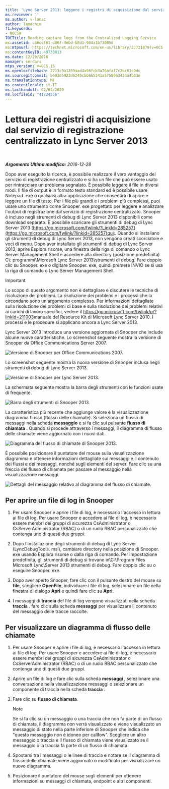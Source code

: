 ```yaml
---
title: 'Lync Server 2013: leggere i registri di acquisizione dal servizio di registrazione centralizzato'
ms.reviewer: ''
ms.author: v-lanac
author: lanachin
f1.keywords:
- NOCSH
TOCTitle: Reading capture logs from the Centralized Logging Service
ms:assetid: c86ccf61-d86f-4ebd-b8d1-984a1b73005d
ms:mtpsurl: https://technet.microsoft.com/en-us/library/JJ721879(v=OCS.15)
ms:contentKeyID: 49733813
ms.date: 12/29/2016
manager: serdars
mtps_version: v=OCS.15
ms.openlocfilehash: 2713c9a1209aad4a96fcb3a76afaf7c2bc61c0dc
ms.sourcegitcommit: b693d5923d6240cbb865241a5750963423a4b33e
ms.translationtype: MT
ms.contentlocale: it-IT
ms.lasthandoff: 02/04/2020
ms.locfileid: "41724556"
---
```

<div data-xmlns="http://www.w3.org/1999/xhtml">

<div class="topic" data-xmlns="http://www.w3.org/1999/xhtml" data-msxsl="urn:schemas-microsoft-com:xslt" data-cs="http://msdn.microsoft.com/en-us/">

<div data-asp="http://msdn2.microsoft.com/asp">

# <a name="reading-capture-logs-from-the-centralized-logging-service-in-lync-server-2013"></a>Lettura dei registri di acquisizione dal servizio di registrazione centralizzato in Lync Server 2013

</div>

<div id="mainSection">

<div id="mainBody">

<span> </span>

_**Argomento Ultima modifica:** 2016-12-28_

Dopo aver eseguito la ricerca, è possibile realizzare il vero vantaggio del servizio di registrazione centralizzato e si ha un file che può essere usato per rintracciare un problema segnalato. È possibile leggere il file in diversi modi. Il file di output è in formato testo standard ed è possibile usare Notepad. exe o qualsiasi altra applicazione che consentirà di aprire e leggere un file di testo. Per i file più grandi e i problemi più complessi, puoi usare uno strumento come Snooper. exe progettato per leggere e analizzare l'output di registrazione dal servizio di registrazione centralizzato. Snooper è incluso negli strumenti di debug di Lync Server 2013 disponibili come download separato. È possibile scaricare gli strumenti di debug di Lync Server 2013 [https://go.microsoft.com/fwlink/?LinkId=285257](https://go.microsoft.com/fwlink/?linkid=285257)qui:. Quando si installano gli strumenti di debug di Lync Server 2013, non vengono creati scorciatoie e voci di menu. Dopo aver installato gli strumenti di debug di Lync Server 2013, aprire Esplora risorse, una finestra della riga di comando o Lync Server Management Shell e accedere alla directory (posizione predefinita) C\\: programmi\\Microsoft Lync Server 2013\\strumenti di debug. Fare doppio clic su Snooper. exe o digitare Snooper. exe, quindi premere INVIO se si usa la riga di comando o Lync Server Management Shell.

<div>


> [!IMPORTANT]  
> Lo scopo di questo argomento non è dettagliare e discutere le tecniche di risoluzione dei problemi. La risoluzione dei problemi e i processi che la circondano sono un argomento complesso. Per informazioni dettagliate sulla risoluzione dei problemi di base e sulla risoluzione dei problemi relativi ai carichi di lavoro specifici, vedere il <A href="http://go.microsoft.com/fwlink/p/?linkid=211003">https://go.microsoft.com/fwlink/p/?linkId=211003</A>manuale del Resource Kit di Microsoft Lync Server 2010. I processi e le procedure si applicano ancora a Lync Server 2013.



</div>

Lync Server 2013 introduce una versione aggiornata di Snooper che include alcune nuove caratteristiche. Lo screenshot seguente mostra la versione di Snooper da Office Communications Server 2007.

![Versione di Snooper per Office Communications 2007.](images/JJ721879.129503a8-8edd-4bb0-a68f-c43f9a548b93(OCS.15).jpg "Versione di Snooper per Office Communications 2007.")

Lo screenshot seguente mostra la nuova versione di Snooper inclusa negli strumenti di debug di Lync Server 2013.

![Versione di Snooper per Lync Server 2013.](images/JJ721879.131495dd-8220-4ae4-af37-0ac5c318fd45(OCS.15).jpg "Versione di Snooper per Lync Server 2013.")

La schermata seguente mostra la barra degli strumenti con le funzioni usate di frequente.

![Barra degli strumenti di Snooper 2013.](images/JJ721879.989249c5-a33e-4251-b8b4-411019cc12b2(OCS.15).jpg "Barra degli strumenti di Snooper 2013.")

La caratteristica più recente che aggiunge valore è la visualizzazione diagramma flusso (flusso delle chiamate). Si seleziona un flusso di messaggi nella scheda **messaggio** e si fa clic sul pulsante **flusso di chiamata** . Quando si procede attraverso i messaggi, il diagramma di flusso delle chiamate viene aggiornato con i nuovi dati.

![Diagramma del flusso di chiamate di Snooper 2013.](images/JJ721879.bb8be45d-a842-48fe-86f8-380207d70bab(OCS.15).jpg "Diagramma del flusso di chiamate di Snooper 2013.")

È possibile posizionare il puntatore del mouse sulla visualizzazione diagramma e ottenere informazioni dettagliate sui messaggi e il contenuto dei flussi e dei messaggi, nonché sugli elementi del server. Fare clic su una freccia del flusso di chiamata per passare al messaggio nella visualizzazione messaggi.

![Dettagli del messaggio relativo al diagramma del flusso di chiamate.](images/JJ721879.1147d720-38a9-4bda-8361-78f27ecde3d1(OCS.15).jpg "Dettagli del messaggio relativo al diagramma del flusso di chiamate.")

<div>

## <a name="to-open-a-log-file-in-snooper"></a>Per aprire un file di log in Snooper

1.  Per usare Snooper e aprire i file di log, è necessario l'accesso in lettura ai file di log. Per usare Snooper e accedere ai file di log, è necessario essere membri dei gruppi di sicurezza CsAdministrator o CsServerAdministrator (RBAC) o di un ruolo RBAC personalizzato che contenga uno di questi due gruppi.

2.  Dopo l'installazione degli strumenti di debug di Lync Server (LyncDebugTools. msi), cambiare directory nella posizione di Snooper. exe usando Esplora risorse o dalla riga di comando. Per impostazione predefinita, gli strumenti di debug si trovano in\\C:\\Program Files Microsoft Lync\\Server 2013 strumenti di debug. Fare doppio clic su o eseguire Snooper. exe.

3.  Dopo aver aperto Snooper, fare clic con il pulsante destro del mouse su **file**, scegliere **OpenFile**, individuare i file di log, selezionare un file nella finestra di dialogo **Apri** e quindi fare clic su **Apri**.

4.  I messaggi di **traccia** del file di log vengono visualizzati nella scheda **traccia** . fare clic sulla scheda **messaggi** per visualizzare il contenuto del messaggio delle tracce raccolte.

</div>

<div>

## <a name="to-display-a-call-flow-diagram"></a>Per visualizzare un diagramma di flusso delle chiamate

1.  Per usare Snooper e aprire i file di log, è necessario l'accesso in lettura ai file di log. Per usare Snooper e accedere ai file di log, è necessario essere membri dei gruppi di sicurezza CsAdministrator o CsServerAdministrator (RBAC) o di un ruolo RBAC personalizzato che contenga uno di questi due gruppi.

2.  Aprire un file di log e fare clic sulla scheda **messaggi** , selezionare una conversazione nella visualizzazione messaggi o selezionare un componente di traccia nella scheda **traccia** .

3.  Fare clic su **flusso di chiamata**.
    
    <div>
    

    > [!NOTE]  
    > Se si fa clic su un messaggio o una traccia che non fa parte di un flusso di chiamata, il diagramma non verrà visualizzato e viene visualizzato un messaggio di stato nella parte inferiore di Snooper che indica che "questo messaggio non è idoneo per callfow". Scegliere un altro messaggio o traccia e il flusso di chiamata viene visualizzato se il messaggio o la traccia fa parte di un flusso di chiamata.

    
    </div>

4.  Spostarsi tra i messaggi o le linee di traccia e notare se il diagramma di flusso delle chiamate viene aggiornato o modificato per visualizzare un nuovo diagramma.

5.  Posizionare il puntatore del mouse sugli elementi per ottenere informazioni su messaggi di chiamata, endpoint e altri componenti.

</div>

</div>

<span> </span>

</div>

</div>

</div>

